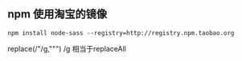 ## npm 使用淘宝的镜像
	npm install node-sass --registry=http://registry.npm.taobao.org

replace(/&quot;/g,"\"")  /g 相当于replaceAll